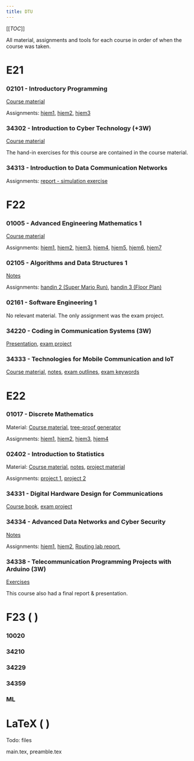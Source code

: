```yaml
---
title: DTU
---
```


[[_TOC_]]

All material, assignments and tools for each course in order of when the course
was taken.

# E21

### 02101 - Introductory Programming

[Course material](dtu/02101_material.zip)

Assignments: 
[hjem1](dtu/02101_hjem1.pdf),
[hjem2](dtu/02101_hjem2.pdf),
[hjem3](dtu/02101_hjem3.pdf)

### 34302 - Introduction to Cyber Technology (+3W)

[Course material](dtu/34302_material.zip) 

The hand-in exercises for this course are contained in the course material.

### 34313 - Introduction to Data Communication Networks

Assignments: 
[report - simulation exercise](dtu/34313_sim.pdf) 

# F22

### 01005 - Advanced Engineering Mathematics 1

[Course material](dtu/01005_material.zip) 

Assignments: 
[hjem1](dtu/01005_hjem1.pdf), 
[hjem2](dtu/01005_hjem2.pdf), 
[hjem3](dtu/01005_hjem3.pdf), 
[hjem4](dtu/01005_hjem4.pdf), 
[hjem5](dtu/01005_hjem5.pdf), 
[hjem6](dtu/01005_hjem6.pdf), 
[hjem7](dtu/01005_hjem7.pdf)

### 02105 - Algorithms and Data Structures 1

[Notes](dtu/02105_notes.pdf) 

Assignments: 
[handin 2 (Super Mario Run)](dtu/02105_handin2.pdf), 
[handin 3 (Floor Plan)](dtu/02105_handin3.pdf)

### 02161 - Software Engineering 1

No relevant material. The only assignment was the exam project.

### 34220 - Coding in Communication Systems (3W)

[Presentation](dtu/34220_presentation.pdf), 
[exam project](dtu/34220_report.pdf)

### 34333 - Technologies for Mobile Communication and IoT

[Course material](dtu/34333_material.pdf), 
[notes](dtu/34333_notes.pdf), 
[exam outlines](dtu/34333_outlines.pdf), 
[exam keywords](dtu/34333_keywords.pdf)

# E22

### 01017 - Discrete Mathematics

Material: 
[Course material](dtu/01017_material.zip), 
[tree-proof generator](dtu/01017_tpg.zip) 

Assignments:
[hjem1](dtu/01017_hjem1.pdf), 
[hjem2](dtu/01017_hjem2.pdf), 
[hjem3](dtu/01017_hjem3.pdf), 
[hjem4](dtu/01017_hjem4.pdf)

### 02402 - Introduction to Statistics

Material: 
[Course material](dtu/02402_material.zip), 
[notes](dtu/02402_notes.pdf), 
[project material](dtu/02402_projects.zip)

Assignments: 
[project 1](dtu/02402_project1.pdf), 
[project 2](dtu/02402_project2.pdf)

### 34331 - Digital Hardware Design for Communications

[Course book](dtu/34331_book.pdf), 
[exam project](dtu/34331_project.pdf) 

### 34334 - Advanced Data Networks and Cyber Security

[Notes](dtu/34334_notes.pdf)

Assignments:
[hjem1](dtu/34334_hjem1.pdf), 
[hjem2](dtu/34334_hjem2.pdf), 
[Routing lab report](dtu/34334_routing.pdf), 

### 34338 - Telecommunication Programming Projects with Arduino (3W)

[Exercises](dtu/34338_exercises.pdf)

This course also had a final report & presentation.

# F23 ( )

### 10020

### 34210

### 34229

### 34359

### ML

# LaTeX ( )

Todo: files

main.tex,
preamble.tex
